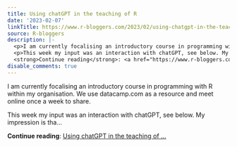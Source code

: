 ```yaml
---
title: Using chatGPT in the teaching of R
date: '2023-02-07'
linkTitle: https://www.r-bloggers.com/2023/02/using-chatgpt-in-the-teaching-of-r/
source: R-bloggers
description: |-
  <p>I am currently focalising an introductory course in programming with R within my organisation. We use datacamp.com as a resource and meet online once a week to share.</p>
  <p>This week my input was an interaction with chatGPT, see below. My impression is tha...</p>
  <strong>Continue reading</strong>: <a href="https://www.r-bloggers.com/2023/02/using-chatgpt-in-the-teaching-of-r/">Using chatGPT in the teaching of ...
disable_comments: true
---
```

<p>I am currently focalising an introductory course in programming with R within my organisation. We use datacamp.com as a resource and meet online once a week to share.</p>
<p>This week my input was an interaction with chatGPT, see below. My impression is tha...</p>
<strong>Continue reading</strong>: <a href="https://www.r-bloggers.com/2023/02/using-chatgpt-in-the-teaching-of-r/">Using chatGPT in the teaching of ...